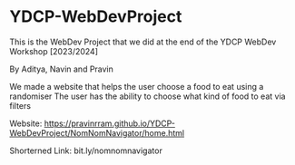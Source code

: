 # YDCP-WebDevProject
This is the WebDev Project that we did at the end of the YDCP WebDev Workshop [2023/2024]

By Aditya, Navin and Pravin

We made a website that helps the user choose a food to eat using a randomiser
The user has the ability to choose what kind of food to eat via filters

Website: https://pravinrram.github.io/YDCP-WebDevProject/NomNomNavigator/home.html

Shorterned Link: bit.ly/nomnomnavigator
